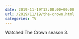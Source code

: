 ```yaml
---
date: 2019-11-19T12:00:00+00:00
url: /2019/11/19/the-crown.html
categories: TV
---
```

Watched The Crown season 3.





